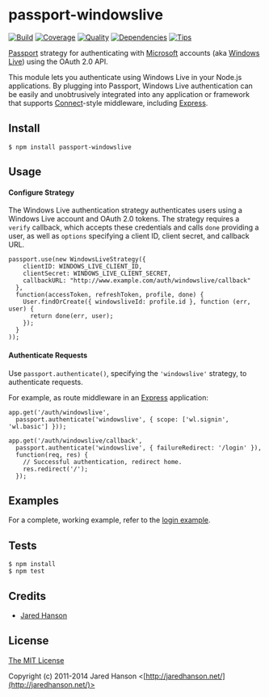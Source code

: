 # passport-windowslive

[![Build](https://travis-ci.org/jaredhanson/passport-windowslive.png)](https://travis-ci.org/jaredhanson/passport-windowslive)
[![Coverage](https://coveralls.io/repos/jaredhanson/passport-windowslive/badge.png)](https://coveralls.io/r/jaredhanson/passport-windowslive)
[![Quality](https://codeclimate.com/github/jaredhanson/passport-windowslive.png)](https://codeclimate.com/github/jaredhanson/passport-windowslive)
[![Dependencies](https://david-dm.org/jaredhanson/passport-windowslive.png)](https://david-dm.org/jaredhanson/passport-windowslive)
[![Tips](http://img.shields.io/gittip/jaredhanson.png)](https://www.gittip.com/jaredhanson/)

[Passport](https://github.com/jaredhanson/passport) strategy for authenticating
with [Microsoft](http://www.microsoft.com/) accounts (aka [Windows Live](http://www.live.com/))
using the OAuth 2.0 API.

This module lets you authenticate using Windows Live in your Node.js applications.
By plugging into Passport, Windows Live authentication can be easily and
unobtrusively integrated into any application or framework that supports
[Connect](http://www.senchalabs.org/connect/)-style middleware, including
[Express](http://expressjs.com/).

## Install

    $ npm install passport-windowslive

## Usage

#### Configure Strategy

The Windows Live authentication strategy authenticates users using a Windows
Live account and OAuth 2.0 tokens.  The strategy requires a `verify` callback,
which accepts these credentials and calls `done` providing a user, as well as
`options` specifying a client ID, client secret, and callback URL.

    passport.use(new WindowsLiveStrategy({
        clientID: WINDOWS_LIVE_CLIENT_ID,
        clientSecret: WINDOWS_LIVE_CLIENT_SECRET,
        callbackURL: "http://www.example.com/auth/windowslive/callback"
      },
      function(accessToken, refreshToken, profile, done) {
        User.findOrCreate({ windowsliveId: profile.id }, function (err, user) {
          return done(err, user);
        });
      }
    ));

#### Authenticate Requests

Use `passport.authenticate()`, specifying the `'windowslive'` strategy, to
authenticate requests.

For example, as route middleware in an [Express](http://expressjs.com/)
application:

    app.get('/auth/windowslive',
      passport.authenticate('windowslive', { scope: ['wl.signin', 'wl.basic'] }));

    app.get('/auth/windowslive/callback', 
      passport.authenticate('windowslive', { failureRedirect: '/login' }),
      function(req, res) {
        // Successful authentication, redirect home.
        res.redirect('/');
      });

## Examples

For a complete, working example, refer to the [login example](https://github.com/jaredhanson/passport-windowslive/tree/master/examples/login).

## Tests

    $ npm install
    $ npm test

## Credits

  - [Jared Hanson](http://github.com/jaredhanson)

## License

[The MIT License](http://opensource.org/licenses/MIT)

Copyright (c) 2011-2014 Jared Hanson <[http://jaredhanson.net/](http://jaredhanson.net/)>
